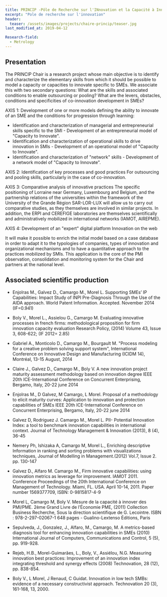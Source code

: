 ```yaml
---
title: PRINCIP -Pôle de Recherche sur l'INnovation et la Capacité à Innover des Pmi
excerpt: "Pole de recherche sur l'innovation"
header:
  teaser: /assets/images/projects/chaire-princip/teaser.jpg
last_modified_at: 2019-04-12

Research-field:
  - Metrology
---
```


## Presentation

The PRINCIP Chair is a research project whose main objective is to identify and characterize the elementary skills from which it should be possible to model a capacity or capacities to innovate specific to SMEs.
We associate this with two secondary questions:
What are the skills and associated conditions to enable outsourcing or pooling?
What are the levers, obstacles, conditions and specificities of co-innovation development in SMEs?

AXIS 1: Development of one or more models defining the ability to innovate of an SME and the conditions for progression through learning:

- Identification and characterization of managerial and entrepreneurial skills specific to the SMI - Development of an entrepreneurial model of "Capacity to Innovate".
- Identification and characterization of operational skills to drive innovation in SMIs - Development of an operational model of "Capacity to Innovate".
- Identification and characterization of "network" skills - Development of a network model of "Capacity to Innovate".

AXIS 2: Identification of key processes and good practices
For outsourcing and pooling skills, particularly in the case of co-innovation.

AXIS 3: Comparative analysis of innovative practices
The specific positioning of Lorraine near Germany, Luxembourg and Belgium, and the partnership relations of the universities within the framework of the University of the Grande Région SAR-LOR-LUX will allow us to carry out comparative studies, as they themselves are involved in similar projects. In addition, the ERPI and CEREFIGE laboratories are themselves scientifically and administratively mobilized in international networks (IAMOT, AIREPME).

AXIS 4: Development of an "expert" digital platform Innovation on the web

It will make it possible to enrich the initial model based on a case database in order to adapt it to the typologies of companies, types of innovation and organizational mechanisms and to have a quantitative approach to the practices mobilized by SMIs. This application is the core of the PMI observation, consolidation and monitoring system for the Chair and partners at the national level.

## Associated scientific production


- Enjolras M., Galvez D., Camargo M., Morel L. Supporting SMEs’ IP Capabilities: Impact Study of INPI Pre-Diagnosis Through the Use of the AIDA approach. World Patent Information. Accepted. November 2014 (IF=0.941)

- Boly V., Morel L., Assielou G., Camargo M. Evaluating innovative processes in french firms: methodological proposition for firm innovation capacity evaluation Research Policy, (2014) Volume 43, Issue 3, 608-622; (IF 2012= 2.85)

- Gabriel A., Monticolo D., Camargo M., Bourgault M. "Process modeling for a creative problem solving support system", International Conference on Innovative Design and Manufacturing (ICIDM 14), Montréal, 13-15 August, 2014

- Claire J., Galvez D., Camargo M., Boly V. A new innovation project maturity assessment methodology based on innovation degree IEEE 20th ICE-International Conference on Concurrent Enterprising, Bergamo, Italy, 20-22 june 2014

- Enjolras M., D Galvez, M Camargo, L Morel. Proposal of a methodology to elicit maturity curves: Application to innovation and protection capabilities of SMEs
IEEE 20th ICE-International Conference on Concurrent Enterprising, Bergamo, Italy, 20-22 june 2014

- Galvez D, Rodriguez J. Camargo M., Morel L. PII- Potential Innovation Index: a tool to benchmark innovation capabilities in international context. Journal of Technology Management & Innovation (2013), 8 (4), 36-45

- Nemery Ph, Ishizaka A, Camargo M, Morel L., Enriching descriptive Information in ranking and sorting problems with visualizations techniques, Journal of Modelling in Management.(2012) Vol.7, Issue 2. pp. 130-147

- Galvez D., Alfaro M. Camargo M., Firm innovative capabilities: using innovation metrics as leverage for improvement. IAMOT 2011. Conference Proceedings of the 20th International Conference on Management of Technology. Miami, FL. USA. April 10-14, 2011. Paper number 1569377709, ISBN: 0-9815817-4-9

- Morel L, Camargo M, Boly V. Mesure de la capacité à innover des PMI/PME. 2ème Grand Livre de l’Économie PME, (2011) Collection Business Recherche, Sous la direction scientifique de G. Lecointre. ISBN : 978-2-297-02067-1 648 pages - Gualino-Lextenso Éditions, Paris

- Sepulveda, J., Gonzalez, J., Alfaro, M., Camargo, M. A metrics-based diagnosis tool for enhancing innovation capabilities in SMEs (2010) International Journal of Computers, Communications and Control, 5 (5), pp. 919-928.

- Rejeb, H.B., Morel-Guimarães, L., Boly, V., Assiélou, N.G. Measuring innovation best practices: Improvement of an innovation index integrating threshold and synergy effects (2008) Technovation, 28 (12), pp. 838-854.

- Boly V., L Morel, J Renaud, C Guidat. Innovation in low tech SMBs: evidence of a necessary constructivist approach. Technovation 20 (3), 161-168, 13, 2000.
